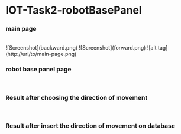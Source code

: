 
# IOT-Task2-robotBasePanel
<h3>main page</h3><br>
![Screenshot](backward.png)
![Screenshot](forward.png)
![alt tag](http://url/to/main-page.png)


<h3>robot base panel page</h3><br>
 




<h3> Result after choosing the direction of movement</h3><br>








<h3>Result after insert the direction of movement on database</h3><br>


   
 
  


